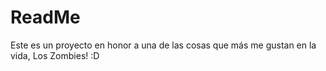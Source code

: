 # ReadMe

Este es un proyecto en honor a una de las cosas que más me gustan en la vida, Los Zombies! :D
